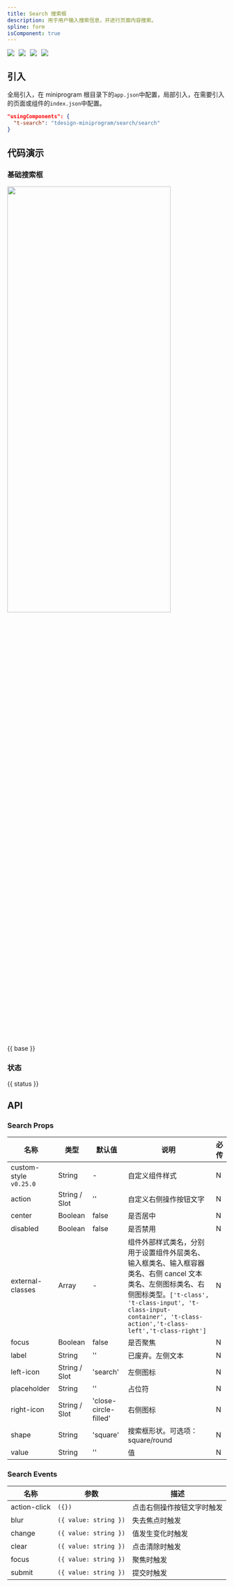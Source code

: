 ```yaml
---
title: Search 搜索框
description: 用于用户输入搜索信息，并进行页面内容搜索。
spline: form
isComponent: true
---
```


<span class="coverages-badge" style="margin-right: 10px"><img src="https://img.shields.io/badge/coverages%3A%20lines-96%25-blue" /></span><span class="coverages-badge" style="margin-right: 10px"><img src="https://img.shields.io/badge/coverages%3A%20functions-86%25-blue" /></span><span class="coverages-badge" style="margin-right: 10px"><img src="https://img.shields.io/badge/coverages%3A%20statements-96%25-blue" /></span><span class="coverages-badge" style="margin-right: 10px"><img src="https://img.shields.io/badge/coverages%3A%20branches-100%25-blue" /></span>
## 引入

全局引入，在 miniprogram 根目录下的`app.json`中配置，局部引入，在需要引入的页面或组件的`index.json`中配置。

```json
"usingComponents": {
  "t-search": "tdesign-miniprogram/search/search"
}
```

## 代码演示

### 基础搜索框

<img src="https://tdesign.gtimg.com/miniprogram/readme/search.png" width="375px" height="50%">

{{ base }}


### 状态

{{ status }}

## API
### Search Props

名称 | 类型 | 默认值 | 说明 | 必传
-- | -- | -- | -- | --
custom-style `v0.25.0` | String | - | 自定义组件样式 | N
action | String / Slot | '' | 自定义右侧操作按钮文字 | N
center | Boolean | false | 是否居中 | N
disabled | Boolean | false | 是否禁用 | N
external-classes | Array | - | 组件外部样式类名，分别用于设置组件外层类名、输入框类名、输入框容器类名、右侧 cancel 文本类名、左侧图标类名、右侧图标类型。`['t-class', 't-class-input', 't-class-input-container', 't-class-action','t-class-left','t-class-right']` | N
focus | Boolean | false | 是否聚焦 | N
label | String | '' | 已废弃。左侧文本 | N
left-icon | String / Slot | 'search' | 左侧图标 | N
placeholder | String | '' | 占位符 | N
right-icon | String / Slot | 'close-circle-filled' | 右侧图标 | N
shape | String | 'square' | 搜索框形状。可选项：square/round | N
value | String | '' | 值 | N

### Search Events

名称 | 参数 | 描述
-- | -- | --
action-click | `({})` | 点击右侧操作按钮文字时触发
blur | `({ value: string })` | 失去焦点时触发
change | `({ value: string })` | 值发生变化时触发
clear | `({ value: string })` | 点击清除时触发
focus | `({ value: string })` | 聚焦时触发
submit | `({ value: string })` | 提交时触发
